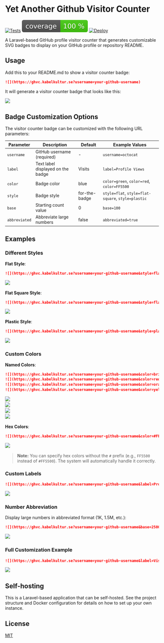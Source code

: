 # Yet Another Github Visitor Counter

[![Tests](https://github.com/pa-ulander/ghvc/actions/workflows/tests.yml/badge.svg)](https://github.com/pa-ulander/ghvc/actions/workflows/tests.yml)
[![Test Coverage](./code_coverage_badge.svg)](https://github.com/pa-ulander/ghvc)
[![Deploy](https://github.com/pa-ulander/ghvc/actions/workflows/deploy.yml/badge.svg)](https://github.com/pa-ulander/ghvc/actions/workflows/deploy.yml)

A Laravel-based GitHub profile visitor counter that generates customizable SVG badges to display on your GitHub profile or repository README.

## Usage

Add this to your README.md to show a visitor counter badge:

```markdown
![](https://ghvc.kabelkultur.se?username=your-github-username)
```

It will generate a visitor counter badge that looks like this:

![](https://ghvc.kabelkultur.se/?username=pa-ulander&color=green&style=for-the-badge&label=Views)

## Badge Customization Options

The visitor counter badge can be customized with the following URL parameters:

| Parameter | Description | Default | Example Values |
|-----------|-------------|---------|---------------|
| `username` | GitHub username (required) | - | `username=octocat` |
| `label` | Text label displayed on the badge | Visits | `label=Profile Views` |
| `color` | Badge color | blue | `color=green`, `color=red`, `color=FF5500` |
| `style` | Badge style | for-the-badge | `style=flat`, `style=flat-square`, `style=plastic` |
| `base` | Starting count value | 0 | `base=100` |
| `abbreviated` | Abbreviate large numbers | false | `abbreviated=true` |

## Examples

### Different Styles

**Flat Style**:
```markdown
![](https://ghvc.kabelkultur.se?username=your-github-username&style=flat)
```
![](https://ghvc.kabelkultur.se?username=your-github-username&style=flat)

**Flat Square Style**:
```markdown
![](https://ghvc.kabelkultur.se?username=your-github-username&style=flat-square)
```
![](https://ghvc.kabelkultur.se?username=your-github-username&style=flat-square)

**Plastic Style**:
```markdown
![](https://ghvc.kabelkultur.se?username=your-github-username&style=plastic)
```
![](https://ghvc.kabelkultur.se?username=your-github-username&style=plastic)

### Custom Colors

**Named Colors**:
```markdown
![](https://ghvc.kabelkultur.se?username=your-github-username&color=brightgreen)
![](https://ghvc.kabelkultur.se?username=your-github-username&color=red)
![](https://ghvc.kabelkultur.se?username=your-github-username&color=orange)
![](https://ghvc.kabelkultur.se?username=your-github-username&color=yellow)
```
![](https://ghvc.kabelkultur.se?username=your-github-username&color=brightgreen)<br>
![](https://ghvc.kabelkultur.se?username=your-github-username&color=red)<br>
![](https://ghvc.kabelkultur.se?username=your-github-username&color=orange)<br>
![](https://ghvc.kabelkultur.se?username=your-github-username&color=yellow)<br>


**Hex Colors**:
```markdown
![](https://ghvc.kabelkultur.se?username=your-github-username&color=#FF5500)
```
![](https://ghvc.kabelkultur.se?username=your-github-username&color=#FF5500)

> **Note:** You can specify hex colors without the `#` prefix (e.g., `FF5500` instead of `#FF5500`). The system will automatically handle it correctly.

### Custom Labels

```markdown
![](https://ghvc.kabelkultur.se?username=your-github-username&label=Profile%20Visitors)
```
![](https://ghvc.kabelkultur.se?username=your-github-username&label=Profile%20Visitors)

### Number Abbreviation

Display large numbers in abbreviated format (1K, 1.5M, etc.):

```markdown
![](https://ghvc.kabelkultur.se?username=your-github-username&base=2500&abbreviated=true)
```
![](https://ghvc.kabelkultur.se?username=your-github-username&base=2500&abbreviated=true) 


### Full Customization Example

```markdown
![](https://ghvc.kabelkultur.se?username=your-github-username&label=Visitors&color=orange&style=flat-square&abbreviated=true)
```
![](https://ghvc.kabelkultur.se?username=your-github-username&label=Visitors&color=orange&style=flat-square&abbreviated=true)

## Self-hosting

This is a Laravel-based application that can be self-hosted. See the project structure and Docker configuration for details on how to set up your own instance.

## License

[MIT](LICENSE)
